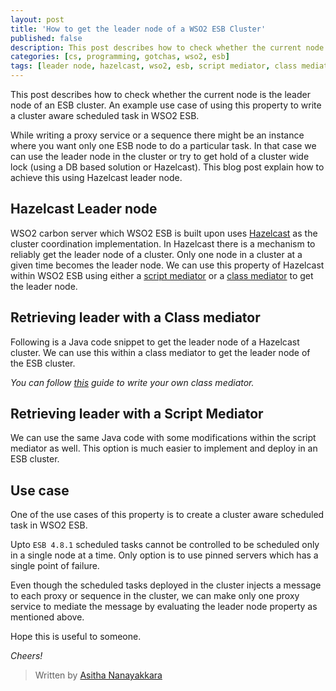 ```yaml
---
layout: post
title: 'How to get the leader node of a WSO2 ESB Cluster'
published: false
description: This post describes how to check whether the current node is the leader node of the ESB cluster. And a example use case of using this property to write a cluster aware scheduled task in WSO2 ESB.
categories: [cs, programming, gotchas, wso2, esb]
tags: [leader node, hazelcast, wso2, esb, script mediator, class mediator, cluster aware, scheduled task]
---
```


This post describes how to check whether the current node is the leader node of
an ESB cluster. An example use case of using this property to write a
cluster aware scheduled task in WSO2 ESB.

While writing a proxy service or a sequence there might be an instance where you
want only one ESB node to do a particular task. In that case we can use the
leader node in the cluster or try to get hold of a cluster wide lock (using a DB
based solution or Hazelcast). This blog post explain how to achieve this using
Hazelcast leader node.

## Hazelcast Leader node

WSO2 carbon server which WSO2 ESB is built upon uses [Hazelcast](http://hazelcast.org/)
as the cluster coordination implementation. In Hazelcast there is a mechanism
to reliably get the leader node of a cluster. Only one node in a cluster at a given
time becomes the leader node. We can use this property of Hazelcast within WSO2
ESB using either a [script mediator](https://docs.wso2.com/display/ESB481/Script+Mediator) or a [class mediator](https://docs.wso2.com/display/ESB481/Class+Mediator)
to get the leader node.

## Retrieving leader with a Class mediator

Following is a Java code snippet to get the leader node of a Hazelcast cluster.
We can use this within a class mediator to get the leader node of the ESB cluster.

<script src="https://gist.github.com/Asitha/a079a0b450e76292fafc.js"></script>

*You can follow [this](https://docs.wso2.com/display/ESB481/Writing+a+WSO2+ESB+Mediator) guide to write your own class mediator.*

## Retrieving leader with a Script Mediator

We can use the same Java code with some modifications within the script mediator
as well. This option is much easier to implement and deploy in an ESB cluster.

<script src="https://gist.github.com/Asitha/27a1b80c825e95507a3c.js"></script>

## Use case

One of the use cases of this property is to create a cluster aware scheduled
task in WSO2 ESB.

Upto `ESB 4.8.1` scheduled tasks cannot be controlled to be scheduled only in a
single node at a time. Only option is to use pinned servers which has a
single point of failure.

Even though the scheduled tasks deployed in the cluster injects a
message to each proxy or sequence in the cluster, we can make only one proxy
service to mediate the message by evaluating the leader node property as mentioned
above.

Hope this is useful to someone.

*Cheers!*

> Written by [Asitha Nanayakkara](http://asitha.github.io/about)

